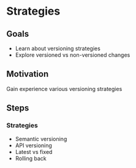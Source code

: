 # Strategies

## Goals

* Learn about versioning strategies
* Explore versioned vs non-versioned changes

## Motivation

Gain experience various versioning strategies

## Steps

### Strategies

* Semantic versioning
* API versioning
* Latest vs fixed
* Rolling back
